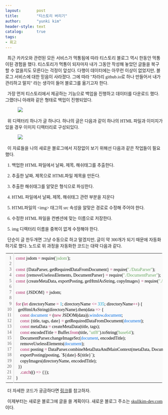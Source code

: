 ```yaml
---
layout:       post
title:        "티스토리 버리기"
author:       "yunki kim"
header-style: text
catalog:      true
tags:
- 회고
---
```


<div class="tt_article_useless_p_margin contents_style"><p data-ke-size="size16"><span style="font-family: 'Noto Serif KR';">&nbsp; 최근 카카오와 관련된 모든 서비스가 먹통됨에 따라 티스토리 블로그 역시 한동안 먹통이된 경험을 했다. 티스토리가 먹통이 되자마자 내가 그동안 작성해 놓았던 글들을 복구할 수 없을지도 모른다는 걱정이 앞섰다. 다행이 데이터에는 아무런 이상이 없었지만, 블로그 서비스에 대한 믿음이 사라졌다. 그에 따라 "차라리 github.io로 하나 만들어서 내가 관리하고 말지" 라는 생각이 들어 블로그를 옮기고자 한다.</span></p>
<p data-ke-size="size16"><span style="font-family: 'Noto Serif KR';">&nbsp; 가장 먼저 티스토리에서 제공하는 기능으로 백업을 진행하고 데이터를 다운로드 했다. 그랬더니 아래와 같은 형태로 백업이 진행되었다.</span></p>
<p></p><figure class="imageblock alignCenter" data-ke-mobilestyle="widthOrigin" data-origin-width="2438" data-origin-height="1340"><span data-url="https://k.kakaocdn.net/dn/n0zw1/btrQvO1UrPJ/8QIOCdRI3BqShvJOfdclpK/img.png" data-lightbox="lightbox"><img src="/img/2022-11-05-change-blog/img.png" srcset="https://img1.daumcdn.net/thumb/R1280x0/?scode=mtistory2&amp;fname=https%3A%2F%2Fk.kakaocdn.net%2Fdn%2Fn0zw1%2FbtrQvO1UrPJ%2F8QIOCdRI3BqShvJOfdclpK%2Fimg.png" onerror="this.onerror=null; this.src='//t1.daumcdn.net/tistory_admin/static/images/no-image-v1.png'; this.srcset='//t1.daumcdn.net/tistory_admin/static/images/no-image-v1.png';" data-origin-width="2438" data-origin-height="1340"></span></figure>
<p></p>
<p data-ke-size="size16"><span style="font-family: 'Noto Serif KR';">&nbsp; 위 디렉터리 하나가 글 하나다. 하나의 글은 다음과 같이 하나의 HTML 파일과 이미지가 있을 경우 이미지 디렉터리로 구성되있다.</span></p>
<p></p><figure class="imageblock alignCenter" data-ke-mobilestyle="widthOrigin" data-origin-width="496" data-origin-height="198"><span data-url="https://k.kakaocdn.net/dn/voFxB/btrQvPfrXfj/RCKsdGYhtKG9hsM2UPvKC0/img.png" data-lightbox="lightbox"><img src="/img/2022-11-05-change-blog/img_1.png" srcset="https://img1.daumcdn.net/thumb/R1280x0/?scode=mtistory2&amp;fname=https%3A%2F%2Fk.kakaocdn.net%2Fdn%2FvoFxB%2FbtrQvPfrXfj%2FRCKsdGYhtKG9hsM2UPvKC0%2Fimg.png" onerror="this.onerror=null; this.src='//t1.daumcdn.net/tistory_admin/static/images/no-image-v1.png'; this.srcset='//t1.daumcdn.net/tistory_admin/static/images/no-image-v1.png';" data-origin-width="496" data-origin-height="198"></span></figure>
<p></p>
<p data-ke-size="size16"><span style="font-family: 'Noto Serif KR';">&nbsp; 이 자료들을 나의 새로운 블로그에서 지장없이 보기 위해선 다음과 같은 작업들이 필요했다.</span></p>
<p data-ke-size="size16"><span style="font-family: 'Noto Serif KR';">&nbsp; 1. 백업한 HTML 파일에서 날짜, 제목, 해쉬태그를 추출한다.</span></p>
<p data-ke-size="size16"><span style="font-family: 'Noto Serif KR';">&nbsp; 2. 추출한 날짜, 제목으로 HTML파일 제목을 만든다.</span></p>
<p data-ke-size="size16"><span style="font-family: 'Noto Serif KR';">&nbsp; 3. 추출한 해쉬태그를 알맞은 형식으로 파싱한다.</span></p>
<p data-ke-size="size16"><span style="font-family: 'Noto Serif KR';">&nbsp; 4. HTML 파일에서 날짜, 제목, 해쉬태그 관련 부분을 지운다</span></p>
<p data-ke-size="size16"><span style="font-family: 'Noto Serif KR';">&nbsp; 5. HTML파일의 &lt;img&gt; 태그의 src 속성을 알맞은 경로로 수정해 주어야 한다.</span></p>
<p data-ke-size="size16"><span style="font-family: 'Noto Serif KR';">&nbsp; 6. 수정한 HTML 파일을 컨벤션에 맞는 이름으로 저장한다.</span></p>
<p data-ke-size="size16"><span style="font-family: 'Noto Serif KR';">&nbsp; 5. img 디렉터리 이름을 중복이 없게 수정해야 한다.</span></p>
<p data-ke-size="size16"><span style="font-family: 'Noto Serif KR';">&nbsp; 단순이 글 한두개면 그냥 수동으로 하고 말겠지만, 글이 약 300개가 되기 때문에 자동화 하기로 했다. 노드로 위 과정을 자동화한 코드는 대략 다음과 같다.</span></p>
<div class="colorscripter-code" style="color: #010101; font-family: Consolas, 'Liberation Mono', Menlo, Courier, monospace !important; position: relative !important; overflow: auto;">
<table class="colorscripter-code-table" style="margin: 0; padding: 0; border: none; background-color: #fafafa; border-radius: 4px;" cellspacing="0" cellpadding="0" data-ke-align="alignLeft">
<tbody>
<tr>
<td style="padding: 6px; border-right: 2px solid #e5e5e5;">
<div style="margin: 0; padding: 0; word-break: normal; text-align: right; color: #666; font-family: Consolas, 'Liberation Mono', Menlo, Courier, monospace !important; line-height: 130%;">
<div style="line-height: 130%;"><span style="font-family: 'Noto Serif KR';">1</span></div>
<div style="line-height: 130%;"><span style="font-family: 'Noto Serif KR';">2</span></div>
<div style="line-height: 130%;"><span style="font-family: 'Noto Serif KR';">3</span></div>
<div style="line-height: 130%;"><span style="font-family: 'Noto Serif KR';">4</span></div>
<div style="line-height: 130%;"><span style="font-family: 'Noto Serif KR';">5</span></div>
<div style="line-height: 130%;"><span style="font-family: 'Noto Serif KR';">6</span></div>
<div style="line-height: 130%;"><span style="font-family: 'Noto Serif KR';">7</span></div>
<div style="line-height: 130%;"><span style="font-family: 'Noto Serif KR';">8</span></div>
<div style="line-height: 130%;"><span style="font-family: 'Noto Serif KR';">9</span></div>
<div style="line-height: 130%;"><span style="font-family: 'Noto Serif KR';">10</span></div>
<div style="line-height: 130%;"><span style="font-family: 'Noto Serif KR';">11</span></div>
<div style="line-height: 130%;"><span style="font-family: 'Noto Serif KR';">12</span></div>
<div style="line-height: 130%;"><span style="font-family: 'Noto Serif KR';">13</span></div>
<div style="line-height: 130%;"><span style="font-family: 'Noto Serif KR';">14</span></div>
<div style="line-height: 130%;"><span style="font-family: 'Noto Serif KR';">15</span></div>
<div style="line-height: 130%;"><span style="font-family: 'Noto Serif KR';">16</span></div>
<div style="line-height: 130%;"><span style="font-family: 'Noto Serif KR';">17</span></div>
<div style="line-height: 130%;"><span style="font-family: 'Noto Serif KR';">18</span></div>
<div style="line-height: 130%;"><span style="font-family: 'Noto Serif KR';">19</span></div>
<div style="line-height: 130%;"><span style="font-family: 'Noto Serif KR';">20</span></div>
<div style="line-height: 130%;"><span style="font-family: 'Noto Serif KR';">21</span></div>
<div style="line-height: 130%;"><span style="font-family: 'Noto Serif KR';">22</span></div>
</div>
</td>
<td style="padding: 6px 0; text-align: left;">
<div style="margin: 0; padding: 0; color: #010101; font-family: Consolas, 'Liberation Mono', Menlo, Courier, monospace !important; line-height: 130%;">
<div style="padding: 0 6px; white-space: pre; line-height: 130%;"><span style="font-family: 'Noto Serif KR';"><span style="color: #a71d5d;">const</span>&nbsp;jsdom&nbsp;<span style="color: #ff3399;"></span><span style="color: #a71d5d;">=</span>&nbsp;require(<span style="color: #63a35c;">'jsdom'</span>);</span></div>
<div style="padding: 0 6px; white-space: pre; line-height: 130%;">&nbsp;</div>
<div style="padding: 0 6px; white-space: pre; line-height: 130%;"><span style="font-family: 'Noto Serif KR';"><span style="color: #a71d5d;">const</span>&nbsp;{DataParser,&nbsp;getRequiredDataFromDocument}&nbsp;<span style="color: #ff3399;"></span><span style="color: #a71d5d;">=</span>&nbsp;require(<span style="color: #63a35c;">"./DataParser"</span>);</span></div>
<div style="padding: 0 6px; white-space: pre; line-height: 130%;"><span style="font-family: 'Noto Serif KR';"><span style="color: #a71d5d;">const</span>&nbsp;{removeUselessElements,&nbsp;DocumentParser}&nbsp;<span style="color: #ff3399;"></span><span style="color: #a71d5d;">=</span>&nbsp;require(<span style="color: #63a35c;">"./DocumentParser"</span>);</span></div>
<div style="padding: 0 6px; white-space: pre; line-height: 130%;"><span style="font-family: 'Noto Serif KR';"><span style="color: #a71d5d;">const</span>&nbsp;{createMetaData,&nbsp;exportPosting,&nbsp;getHtmlAsString,&nbsp;copyImages}&nbsp;<span style="color: #ff3399;"></span><span style="color: #a71d5d;">=</span>&nbsp;require(<span style="color: #63a35c;">"./fileio"</span>);</span></div>
<div style="padding: 0 6px; white-space: pre; line-height: 130%;">&nbsp;</div>
<div style="padding: 0 6px; white-space: pre; line-height: 130%;"><span style="font-family: 'Noto Serif KR';"><span style="color: #a71d5d;">const</span>&nbsp;{JSDOM}&nbsp;<span style="color: #ff3399;"></span><span style="color: #a71d5d;">=</span>&nbsp;jsdom;</span></div>
<div style="padding: 0 6px; white-space: pre; line-height: 130%;">&nbsp;</div>
<div style="padding: 0 6px; white-space: pre; line-height: 130%;"><span style="font-family: 'Noto Serif KR';"><span style="color: #a71d5d;">for</span>&nbsp;(<span style="color: #a71d5d;">let</span>&nbsp;directoryName&nbsp;<span style="color: #ff3399;"></span><span style="color: #a71d5d;">=</span>&nbsp;<span style="color: #0099cc;">1</span>;&nbsp;directoryName&nbsp;<span style="color: #ff3399;"></span><span style="color: #a71d5d;">&lt;</span><span style="color: #ff3399;"></span><span style="color: #a71d5d;">=</span>&nbsp;<span style="color: #0099cc;">335</span>;&nbsp;directoryName<span style="color: #ff3399;"></span><span style="color: #a71d5d;">+</span><span style="color: #ff3399;"></span><span style="color: #a71d5d;">+</span>)&nbsp;{</span></div>
<div style="padding: 0 6px; white-space: pre; line-height: 130%;"><span style="font-family: 'Noto Serif KR';">&nbsp;&nbsp;getHtmlAsString(directoryName).then(data&nbsp;<span style="color: #ff3399;"></span><span style="color: #a71d5d;">=</span><span style="color: #ff3399;"></span><span style="color: #a71d5d;">&gt;</span>&nbsp;{</span></div>
<div style="padding: 0 6px; white-space: pre; line-height: 130%;"><span style="font-family: 'Noto Serif KR';">&nbsp;&nbsp;&nbsp;&nbsp;<span style="color: #a71d5d;">const</span>&nbsp;<span style="color: #066de2;">document</span>&nbsp;<span style="color: #ff3399;"></span><span style="color: #a71d5d;">=</span>&nbsp;(<span style="color: #a71d5d;">new</span>&nbsp;JSDOM(data)).<span style="color: #066de2;">window</span>.<span style="color: #066de2;">document</span>;</span></div>
<div style="padding: 0 6px; white-space: pre; line-height: 130%;"><span style="font-family: 'Noto Serif KR';">&nbsp;&nbsp;&nbsp;&nbsp;<span style="color: #a71d5d;">const</span>&nbsp;{title,&nbsp;tags,&nbsp;date}&nbsp;<span style="color: #ff3399;"></span><span style="color: #a71d5d;">=</span>&nbsp;getRequiredDataFromDocument(<span style="color: #066de2;">document</span>);</span></div>
<div style="padding: 0 6px; white-space: pre; line-height: 130%;"><span style="font-family: 'Noto Serif KR';">&nbsp;&nbsp;&nbsp;&nbsp;<span style="color: #a71d5d;">const</span>&nbsp;metaData&nbsp;<span style="color: #ff3399;"></span><span style="color: #a71d5d;">=</span>&nbsp;createMetaData(title,&nbsp;tags);</span></div>
<div style="padding: 0 6px; white-space: pre; line-height: 130%;"><span style="font-family: 'Noto Serif KR';">&nbsp;&nbsp;&nbsp;&nbsp;<span style="color: #a71d5d;">const</span>&nbsp;encodedTitle&nbsp;<span style="color: #ff3399;"></span><span style="color: #a71d5d;">=</span>&nbsp;Buffer.<span style="color: #a71d5d;">from</span>(title,&nbsp;<span style="color: #63a35c;">"utf8"</span>).toString(<span style="color: #63a35c;">'base64'</span>);</span></div>
<div style="padding: 0 6px; white-space: pre; line-height: 130%;"><span style="font-family: 'Noto Serif KR';">&nbsp;&nbsp;&nbsp;&nbsp;DocumentParser.changeImageSrc(<span style="color: #066de2;">document</span>,&nbsp;encodedTitle);</span></div>
<div style="padding: 0 6px; white-space: pre; line-height: 130%;"><span style="font-family: 'Noto Serif KR';">&nbsp;&nbsp;&nbsp;&nbsp;removeUselessElements(<span style="color: #066de2;">document</span>);</span></div>
<div style="padding: 0 6px; white-space: pre; line-height: 130%;"><span style="font-family: 'Noto Serif KR';">&nbsp;&nbsp;&nbsp;&nbsp;<span style="color: #a71d5d;">const</span>&nbsp;posting&nbsp;<span style="color: #ff3399;"></span><span style="color: #a71d5d;">=</span>&nbsp;DataParser.combineMetaDataAndMainContext(metaData,&nbsp;DocumentParser.getWholeFileAsString(<span style="color: #066de2;">document</span>));</span></div>
<div style="padding: 0 6px; white-space: pre; line-height: 130%;"><span style="font-family: 'Noto Serif KR';">&nbsp;&nbsp;&nbsp;&nbsp;exportPosting(posting,&nbsp;`${date}<span style="color: #ff3399;"></span><span style="color: #a71d5d;">-</span>${title}`);</span></div>
<div style="padding: 0 6px; white-space: pre; line-height: 130%;"><span style="font-family: 'Noto Serif KR';">&nbsp;&nbsp;&nbsp;&nbsp;copyImages(directoryName,&nbsp;encodedTitle);</span></div>
<div style="padding: 0 6px; white-space: pre; line-height: 130%;"><span style="font-family: 'Noto Serif KR';">&nbsp;&nbsp;})</span></div>
<div style="padding: 0 6px; white-space: pre; line-height: 130%;"><span style="font-family: 'Noto Serif KR';">&nbsp;&nbsp;&nbsp;&nbsp;.<span style="color: #a71d5d;">catch</span>(()&nbsp;<span style="color: #ff3399;"></span><span style="color: #a71d5d;">=</span><span style="color: #ff3399;"></span><span style="color: #a71d5d;">&gt;</span>&nbsp;{});</span></div>
<div style="padding: 0 6px; white-space: pre; line-height: 130%;"><span style="font-family: 'Noto Serif KR';">}</span></div>
</div>
<div style="text-align: right; margin-top: -13px; margin-right: 5px; font-size: 9px; font-style: italic;"><span style="font-family: 'Noto Serif KR';"><a style="color: #e5e5e5text-decoration:none;" href="http://colorscripter.com/info#e" target="_blank" rel="noopener">Colored by Color Scripter</a></span></div>
</td>
<td style="vertical-align: bottom; padding: 0 2px 4px 0;"><span style="font-family: 'Noto Serif KR';"><a style="text-decoration: none; color: white;" href="http://colorscripter.com/info#e" target="_blank" rel="noopener"><span style="font-size: 9px; word-break: normal; background-color: #e5e5e5; color: white; border-radius: 10px; padding: 1px;">cs</span></a></span></td>
</tr>
</tbody>
</table>
</div>
<p data-ke-size="size16"><span style="font-family: 'Noto Serif KR';">&nbsp; 더 자세한 코드가 궁금하다면 <a href="https://github.com/skullkim/tstory-backup-parser" target="_blank" rel="noopener">링크</a>를 참고하자.</span></p>
<p data-ke-size="size16"><span style="font-family: 'Noto Serif KR';">&nbsp; 이제부터는 새로운 블로그에 글을 쓸 계획이다. 새로운 블로그 주소는 <a href="http://skullkim-dev.com" target="_blank" rel="noopener">skullkim-dev.com</a> 이다.</span></p></div>